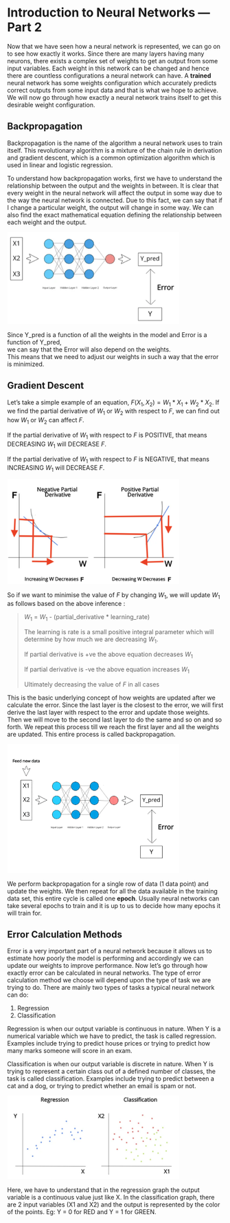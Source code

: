 # Introduction to Neural Networks — Part 2

Now that we have seen how a neural network is represented, we can go on to see how exactly it works. Since there are many layers having many neurons, there exists a complex set of weights to get an output from some input variables. Each weight in this network can be changed and hence there are countless configurations a neural network can have. A **trained** neural network has some weights configuration which accurately predicts correct outputs from some input data and that is what we hope to achieve. We will now go through how exactly a neural network trains itself to get this desirable weight configuration.

## Backpropagation

Backpropagation is the name of the algorithm a neural network uses to train itself. This revolutionary algorithm is a mixture of the chain rule in derivation and gradient descent, which is a common optimization algorithm which is used in linear and logistic regression.

To understand how backpropagation works, first we have to understand the relationship between the output and the weights in between. It is clear that every weight in the neural network will affect the output in some way due to the way the neural network is connected. Due to this fact, we can say that if I change a particular weight, the output will change in some way. We can also find the exact mathematical equation defining the relationship between each weight and the output.

<img src="./assets/error.png" width="400">
<br>

Since 
Y_pred is a function of all the weights in the model and Error is a function of Y_pred, 
<br>
we can say that the Error will also depend on the weights. 
<br>
This means that we need to adjust our weights in such a way that the error is minimized.

## Gradient Descent

Let’s take a simple example of an equation, $F(X_1, X_2) = W_1*X_1 + W_2*X_2$. If we find the partial derivative of $W_1$ or $W_2$ with respect to $F$, we can find out how $W_1$ or $W_2$ can affect $F$.

If the partial derivative of $W_1$ with respect to $F$ is POSITIVE, that means DECREASING $W_1$ will DECREASE $F$.

If the partial derivative of $W_1$ with respect to $F$ is NEGATIVE, that means INCREASING $W_1$ will DECREASE $F$.

<img src="./assets/gd.png" width="400">
<br>

So if we want to minimise the value of $F$ by changing $W_1$, we will update $W_1$ as follows based on the above inference :

> $W_1$ = $W_1$ - (partial_derivative * learning_rate)
>
> The learning is rate is a small positive integral parameter which will determine by how much we are decreasing $W_1$.
>
> If partial derivative is +ve the above equation decreases $W_1$ 
>
> If partial derivative is -ve the above equation increases $W_1$ 
>
> Ultimately decreasing the value of $F$ in all cases

This is the basic underlying concept of how weights are updated after we calculate the error. Since the last layer is the closest to the error, we will first derive the last layer with respect to the error and update those weights. Then we will move to the second last layer to do the same and so on and so forth. We repeat this process till we reach the first layer and all the weights are updated. This entire process is called backpropagation.

<img src="./assets/back.gif" width="400">
<br>

We perform backpropagation for a single row of data (1 data point) and update the weights. We then repeat for all the data available in the training data set, this entire cycle is called one **epoch**. Usually neural networks can take several epochs to train and it is up to us to decide how many epochs it will train for.

## Error Calculation Methods

Error is a very important part of a neural network because it allows us to estimate how poorly the model is performing and accordingly we can update our weights to improve performance. Now let’s go through how exactly error can be calculated in neural networks. The type of error calculation method we choose will depend upon the type of task we are trying to do. There are mainly two types of tasks a typical neural network can do:

1. Regression
2. Classification

Regression is when our output variable is continuous in nature. When Y is a numerical variable which we have to predict, the task is called regression. Examples include trying to predict house prices or trying to predict how many marks someone will score in an exam.

Classification is when our output variable is discrete in nature. When Y is trying to represent a certain class out of a defined number of classes, the task is called classification. Examples include trying to predict between a cat and a dog, or trying to predict whether an email is spam or not.

<img src="./assets/reg_class.png" width="400">
<br>

Here, we have to understand that in the regression graph the output variable is a continuous value just like X. In the classification graph, there are 2 input variables (X1 and X2) and the output is represented by the color of the points. Eg: Y = 0 for RED and Y = 1 for GREEN.
